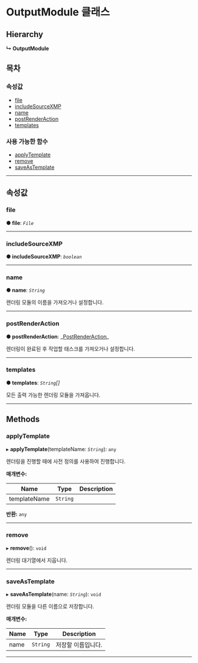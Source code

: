 # OutputModule 클래스

## Hierarchy

**↳ OutputModule**

## 목차

### 속성값

- [file](_affectscript_.affectscriptapi.outputmodule.md#file)
- [includeSourceXMP](_affectscript_.affectscriptapi.outputmodule.md#includesourcexmp)
- [name](_affectscript_.affectscriptapi.outputmodule.md#name)
- [postRenderAction](_affectscript_.affectscriptapi.outputmodule.md#postrenderaction)
- [templates](_affectscript_.affectscriptapi.outputmodule.md#templates)

### 사용 가능한 함수

- [applyTemplate](_affectscript_.affectscriptapi.outputmodule.md#applytemplate)
- [remove](_affectscript_.affectscriptapi.outputmodule.md#remove)
- [saveAsTemplate](_affectscript_.affectscriptapi.outputmodule.md#saveastemplate)

---

## 속성값

<a id="file"></a>

### file

**● file**: _`File`_

---

<a id="includesourcexmp"></a>

### includeSourceXMP

**● includeSourceXMP**: _`boolean`_

---

<a id="name"></a>

### name

**● name**: _`String`_

렌더링 모듈의 이름을 가져오거나 설정합니다.

---

<a id="postrenderaction"></a>

### postRenderAction

**● postRenderAction**: _[PostRenderAction](../Enum/\_affectscript_.affectscriptapi.postrenderaction.md)\_

렌더링이 완료된 후 작업할 태스크를 가져오거나 설정합니다.

---

<a id="templates"></a>

### templates

**● templates**: _`String`[]_

모든 출력 가능한 렌더링 모듈을 가져옵니다.

---

## Methods

<a id="applytemplate"></a>

### applyTemplate

▸ **applyTemplate**(templateName: _`String`_): `any`

렌더링을 진행할 때에 사전 정의를 사용하여 진행합니다.

**매개변수:**

| Name         | Type     | Description |
| ------------ | -------- | ----------- |
| templateName | `String` |             |

**반환:** `any`

---

<a id="remove"></a>

### remove

▸ **remove**(): `void`

렌더링 대기열에서 지웁니다.

---

<a id="saveastemplate"></a>

### saveAsTemplate

▸ **saveAsTemplate**(name: _`String`_): `void`

렌더링 모듈을 다른 이름으로 저장합니다.

**매개변수:**

| Name | Type     | Description        |
| ---- | -------- | ------------------ |
| name | `String` | 저장할 이름입니다. |

---
